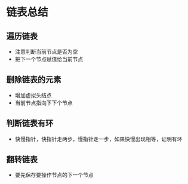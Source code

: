 # 链表总结
## 遍历链表
- 注意判断当前节点是否为空
- 把下一个节点赋值给当前节点

## 删除链表的元素
- 增加虚拟头结点
- 当前节点指向下下个节点

## 判断链表有环
- 快慢指针，快指针走两步，慢指针走一步，如果快慢出现相等，证明有环

## 翻转链表
- 要先保存要操作节点的下一个节点
